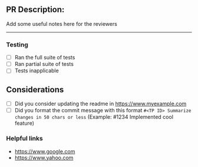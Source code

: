 ## PR Description:
Add some useful notes here for the reviewers


---
### Testing
 - [ ] Ran the full suite of tests
 - [ ] Ran partial suite of tests
 - [ ] Tests inapplicable

## Considerations
 - [ ] Did you consider updating the readme in https://www.myexample.com
 - [ ] Did you format the commit message with this format `#<TP ID> Summarize changes in 50 chars or less`
       (Example: #1234 Implemented cool feature)

### Helpful links
* https://www.google.com
* https://www.yahoo.com
